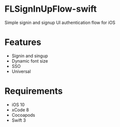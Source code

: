 # FLSignInUpFlow-swift

Simple signin and signup UI authentication flow for iOS

# <a name="h_features"></a>Features

- Signin and singup
- Dynamic font size
- SSO
- Universal

# <a name="h_features"></a>Requirements

- iOS 10
- xCode 8
- Cocoapods
- Swift 3
